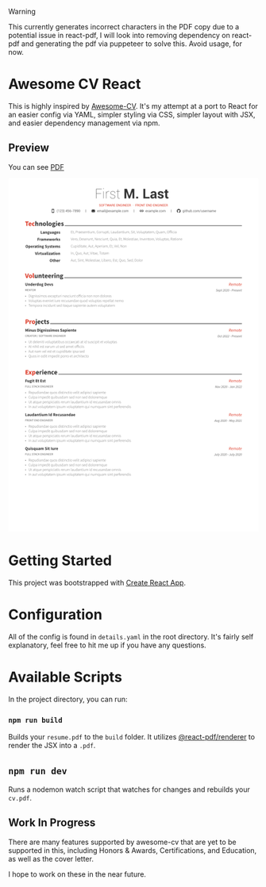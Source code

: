 > [!WARNING]
> This currently generates incorrect characters in the PDF copy due to a potential issue in react-pdf, I will look into removing dependency on react-pdf and generating the pdf via puppeteer to solve this. Avoid usage, for now.
# Awesome CV React

This is highly inspired by [Awesome-CV](https://github.com/posquit0/Awesome-CV). It's my attempt at a port to React for an easier config via YAML, simpler styling via CSS, simpler layout with JSX, and easier dependency management via npm.

## Preview

You can see [PDF](preview/resume.pdf)

[![Résumé](preview/resume_page_1.png)](preview/resume.pdf)

# Getting Started

This project was bootstrapped with [Create React App](https://github.com/facebook/create-react-app).


# Configuration

All of the config is found in `details.yaml` in the root directory. It's fairly self explanatory, feel free to hit me up if you have any questions.

# Available Scripts

In the project directory, you can run:

### `npm run build`

Builds your `resume.pdf` to the `build` folder. It utilizes [@react-pdf/renderer](https://github.com/diegomura/react-pdf) to render the JSX into a `.pdf`.

## `npm run dev`

Runs a nodemon watch script that watches for changes and rebuilds your `cv.pdf`.

## Work In Progress

There are many features supported by awesome-cv that are yet to be supported in this, including Honors & Awards, Certifications, and Education, as well as the cover letter.

I hope to work on these in the near future.